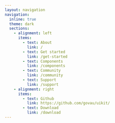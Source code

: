 ```yaml
---
layout: navigation
navigation:
  inline: true
  theme: dark
  sections:
    - alignment: left
      items:
        - text: About
          link: /
        - text: Get started
          link: /get-started
        - text: Components
          link: /components
        - text: Community
          link: /community
        - text: Support
          link: /support
    - alignment: right
      items:
        - text: Github
          link: https://github.com/govau/uikit/
        - text: Download
          link: /download
---
```

